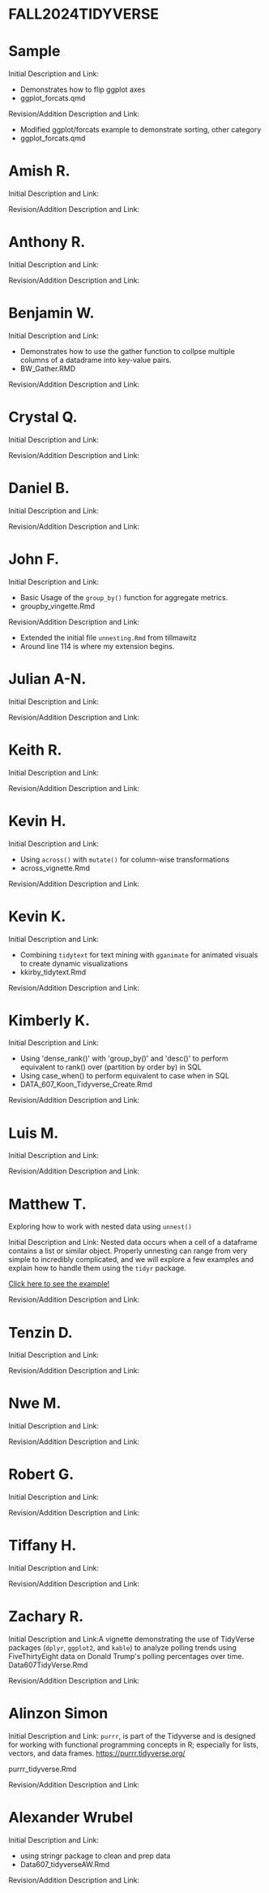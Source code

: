 # FALL2024TIDYVERSE

# Sample
Initial Description and Link: 
* Demonstrates how to flip ggplot axes
* ggplot_forcats.qmd


Revision/Addition Description and Link: 
* Modified ggplot/forcats example to demonstrate sorting, other category
* ggplot_forcats.qmd

# Amish R.

Initial Description and Link:

Revision/Addition Description and Link:


# Anthony R.

Initial Description and Link:

Revision/Addition Description and Link:


# Benjamin W.

Initial Description and Link:
* Demonstrates how to use the gather function to collpse multiple columns of a datadrame into key-value pairs.
* BW_Gather.RMD

Revision/Addition Description and Link:


# Crystal Q.

Initial Description and Link:

Revision/Addition Description and Link:


# Daniel B.

Initial Description and Link:

Revision/Addition Description and Link:


# John F.

Initial Description and Link:
- Basic Usage of the `group_by()` function for aggregate metrics.
- groupby_vingette.Rmd

Revision/Addition Description and Link:
- Extended the initial file `unnesting.Rmd` from tillmawitz
- Around line 114 is where my extension begins.



# Julian A-N.

Initial Description and Link:

Revision/Addition Description and Link:


# Keith R.

Initial Description and Link:

Revision/Addition Description and Link:


# Kevin H.

Initial Description and Link:
- Using `across()` with `mutate()` for column-wise transformations
- across_vignette.Rmd

Revision/Addition Description and Link:


# Kevin K.

Initial Description and Link:
* Combining `tidytext` for text mining with `gganimate` for animated visuals to create dynamic visualizations 
* kkirby_tidytext.Rmd

Revision/Addition Description and Link:


# Kimberly K.

Initial Description and Link:
- Using 'dense_rank()' with 'group_by()' and 'desc()' to perform equivalent to rank() over (partition by order by) in SQL
- Using case_when() to perform equivalent to case when in SQL
- DATA_607_Koon_Tidyverse_Create.Rmd

Revision/Addition Description and Link:


# Luis M.

Initial Description and Link:

Revision/Addition Description and Link:

# Matthew T.

Exploring how to work with nested data using `unnest()`

Initial Description and Link:
Nested data occurs when a cell of a dataframe contains a list or similar object. Properly unnesting can range from very simple to incredibly complicated, and we will explore a few examples and explain how to handle them using the `tidyr` package.

[Click here to see the example!](unnesting.Rmd)

Revision/Addition Description and Link:


# Tenzin D.

Initial Description and Link:

Revision/Addition Description and Link:


# Nwe M.

Initial Description and Link:

Revision/Addition Description and Link:


# Robert G.

Initial Description and Link:

Revision/Addition Description and Link:


# Tiffany H.

Initial Description and Link:

Revision/Addition Description and Link:


# Zachary R.

Initial Description and Link:A vignette demonstrating the use of TidyVerse packages (`dplyr`, `ggplot2`, and `kable`) to analyze polling trends using FiveThirtyEight data on Donald Trump's polling percentages over time.
Data607TidyVerse.Rmd

Revision/Addition Description and Link:


# Alinzon Simon

Initial Description and Link:
`purrr`, is part of the Tidyverse and is designed for working with functional programming concepts in R; especially for lists, vectors, and data frames. 
https://purrr.tidyverse.org/

purrr_tidyverse.Rmd

Revision/Addition Description and Link:

# Alexander Wrubel

Initial Description and Link:
- using stringr package to clean and prep data
- Data607_tidyverseAW.Rmd

Revision/Addition Description and Link: